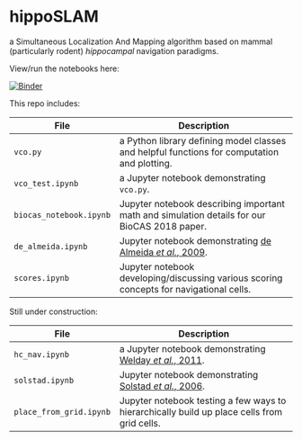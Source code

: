 # hippoSLAM
a Simultaneous Localization And Mapping algorithm based on mammal (particularly
rodent) _hippocampal_ navigation paradigms.

View/run the notebooks here:

[![Binder](https://mybinder.org/badge.svg)](https://mybinder.org/v2/gh/acellon/hipposlam/master?filepath=biocas_notebook.ipynb)

This repo includes:

 File | Description
----|---------
`vco.py` | a Python library defining model classes and helpful functions for computation and plotting.
`vco_test.ipynb` | a Jupyter notebook demonstrating `vco.py`.
`biocas_notebook.ipynb` | Jupyter notebook describing important math and simulation details for our BioCAS 2018 paper.
`de_almeida.ipynb` | Jupyter notebook demonstrating [de Almeida _et al._, 2009](http://www.jneurosci.org/content/29/23/7504.long).
`scores.ipynb` | Jupyter notebook developing/discussing various scoring concepts for navigational cells.

Still under construction:

File | Description
---|---
`hc_nav.ipynb` | a Jupyter notebook demonstrating [Welday _et al._, 2011](http://www.jneurosci.org/content/31/45/16157.long).
`solstad.ipynb` | Jupyter notebook demonstrating [Solstad _et al._, 2006](https://www.ncbi.nlm.nih.gov/pubmed/17094145).
`place_from_grid.ipynb` | Jupyter notebook testing a few ways to hierarchically build up place cells from grid cells.
